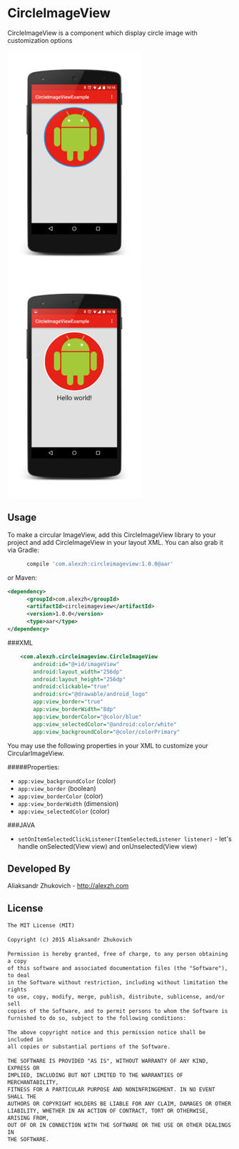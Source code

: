 # CircleImageView
CircleImageView is a component which display circle image with customization options

<img src="https://github.com/AlexZhukovich/CircleImageView/blob/master/screenshots/circle_image_view_example.png" width="300px" height="500px" />
<img src="https://github.com/AlexZhukovich/CircleImageView/blob/master/screenshots/circle_image_view_example_selected.png" width="300px" height="500px" />

Usage
--------
To make a circular ImageView, add this CircleImageView library to your project and add CircleImageView in your layout XML. 
You can also grab it via Gradle:

```groovy
      compile 'com.alexzh:circleimageview:1.0.0@aar'
```

or Maven:

```xml
<dependency>
      <groupId>com.alexzh</groupId>
      <artifactId>circleimageview</artifactId>
      <version>1.0.0</version>
      <type>aar</type>
</dependency>
```

###XML
```xml
    <com.alexzh.circleimageview.CircleImageView
        android:id="@+id/imageView"
        android:layout_width="256dp"
        android:layout_height="256dp"
        android:clickable="true"
        android:src="@drawable/android_logo"
        app:view_border="true"
        app:view_borderWidth="8dp"
        app:view_borderColor="@color/blue"
        app:view_selectedColor="@android:color/white"
        app:view_backgroundColor="@color/colorPrimary"
```

You may use the following properties in your XML to customize your CircularImageView.

#####Properties:

* `app:view_backgroundColor`    (color)             
* `app:view_border`             (boolean)
* `app:view_borderColor`        (color)
* `app:view_borderWidth`        (dimension)  
* `app:view_selectedColor`      (color)    

###JAVA

* `setOnItemSelectedClickListener(ItemSelectedListener listener)` - let's handle onSelected(View view) and onUnselected(View view)

Developed By
--------

Aliaksandr Zhukovich - http://alexzh.com

License
--------

    The MIT License (MIT)
    
    Copyright (c) 2015 Aliaksandr Zhukovich
    
    Permission is hereby granted, free of charge, to any person obtaining a copy
    of this software and associated documentation files (the "Software"), to deal
    in the Software without restriction, including without limitation the rights
    to use, copy, modify, merge, publish, distribute, sublicense, and/or sell
    copies of the Software, and to permit persons to whom the Software is
    furnished to do so, subject to the following conditions:
    
    The above copyright notice and this permission notice shall be included in
    all copies or substantial portions of the Software.
    
    THE SOFTWARE IS PROVIDED "AS IS", WITHOUT WARRANTY OF ANY KIND, EXPRESS OR
    IMPLIED, INCLUDING BUT NOT LIMITED TO THE WARRANTIES OF MERCHANTABILITY,
    FITNESS FOR A PARTICULAR PURPOSE AND NONINFRINGEMENT. IN NO EVENT SHALL THE
    AUTHORS OR COPYRIGHT HOLDERS BE LIABLE FOR ANY CLAIM, DAMAGES OR OTHER
    LIABILITY, WHETHER IN AN ACTION OF CONTRACT, TORT OR OTHERWISE, ARISING FROM,
    OUT OF OR IN CONNECTION WITH THE SOFTWARE OR THE USE OR OTHER DEALINGS IN
    THE SOFTWARE.
